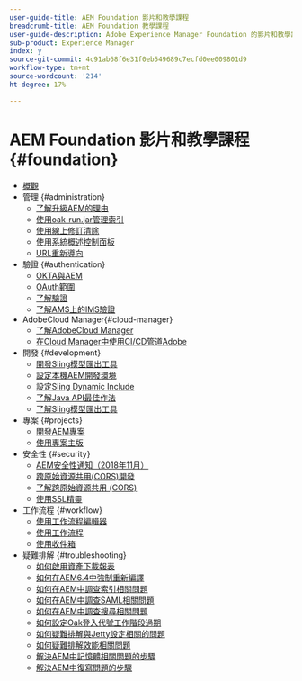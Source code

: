 ```yaml
---
user-guide-title: AEM Foundation 影片和教學課程
breadcrumb-title: AEM Foundation 教學課程
user-guide-description: Adobe Experience Manager Foundation 的影片和教學課程系列。
sub-product: Experience Manager
index: y
source-git-commit: 4c91ab68f6e31f0eb549689c7ecfd0ee009801d9
workflow-type: tm+mt
source-wordcount: '214'
ht-degree: 17%

---
```



# AEM Foundation 影片和教學課程 {#foundation}

+ [概觀](./overview.md)
+ 管理 {#administration}
   + [了解升級AEM的理由](./administration/understand-reasons-to-upgrade.md)
   + [使用oak-run.jar管理索引](./administration/use-oak-run-jar-to-manage-indexes.md)
   + [使用線上修訂清除](./administration/use-online-revision-clean-up.md)
   + [使用系統概述控制面板](./administration/use-the-system-overview-dashboard.md)
   + [URL重新導向](./administration/url-redirection.md)
+ 驗證 {#authentication}
   + [OKTA與AEM](authentication/okta-saml-integration.md)
   + [OAuth範圍](authentication/oauth-code-sample-develop.md)
   + [了解驗證](authentication/authentication-support-article-understand.md)
   + [了解AMS上的IMS驗證](authentication/adobe-ims-authentication-technical-video-understand.md)
+ AdobeCloud Manager{#cloud-manager}
   + [了解AdobeCloud Manager](./cloud-manager/understand-cloud-manager-for-aem.md)
   + [在Cloud Manager中使用CI/CD管道Adobe](./cloud-manager/use-the-cicd-pipeline-in-cloud-manager-for-aem.md)
+ 開發 {#development}
   + [開發Sling模型匯出工具](./development/develop-sling-model-exporter.md)
   + [設定本機AEM開發環境](./development/set-up-a-local-aem-development-environment.md)
   + [設定Sling Dynamic Include](./development/set-up-sling-dynamic-include.md)
   + [了解Java API最佳作法](./development/understand-java-api-best-practices.md)
   + [了解Sling模型匯出工具](./development/understand-sling-model-exporter.md)
+ 專案 {#projects}
   + [開發AEM專案](./projects/develop-aem-projects.md)
   + [使用專案主版](./projects/use-project-masters.md)
+ 安全性 {#security}
   + [AEM安全性通知（2018年11月）](./security/aem-security-notification-2018-11.md)
   + [跨原始資源共用(CORS)開發](./security/develop-for-cross-origin-resource-sharing.md)
   + [了解跨原始資源共用 (CORS)](./security/understand-cross-origin-resource-sharing.md)
   + [使用SSL精靈](./security/use-the-ssl-wizard.md)
+ 工作流程 {#workflow}
   + [使用工作流程編輯器](./workflow/use-the-workflow-editor.md)
   + [使用工作流程](./workflow/use-workflow.md)
   + [使用收件箱](./workflow/use-the-inbox.md)
+ 疑難排解 {#troubleshooting}
   + [如何啟用資產下載報表](./troubleshooting/how-to-enable-asset-download-report.md)
   + [如何在AEM6.4中強制重新編譯](./troubleshooting/how-to-force-recompilation.md)
   + [如何在AEM中調查索引相關問題](./troubleshooting/how-to-investigate-indexing-related-issues.md)
   + [如何在AEM中調查SAML相關問題](./troubleshooting/how-to-investigate-saml-related-issues.md)
   + [如何在AEM中調查搜尋相關問題](./troubleshooting/how-to-investigate-search-related-issues.md)
   + [如何設定Oak登入代號工作階段過期](./troubleshooting/how-to-set-the-oak-login-token-session-expiration.md)
   + [如何疑難排解與Jetty設定相關的問題](./troubleshooting/how-to-troubleshoot-issues-related-to-jetty-configuration.md)
   + [如何疑難排解效能相關問題](./troubleshooting/how-to-troubleshoot-performance-related-issues.md)
   + [解決AEM中記憶體相關問題的步驟](./troubleshooting/steps-to-resolve-memory-related-issues.md)
   + [解決AEM中復寫問題的步驟](./troubleshooting/steps-to-resolve-replication-issues.md)
